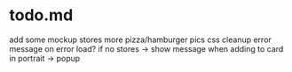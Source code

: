 # todo.md
add some mockup stores
more pizza/hamburger pics
css cleanup
error message on error load?
if no stores -> show message
when adding to card in portrait -> popup
